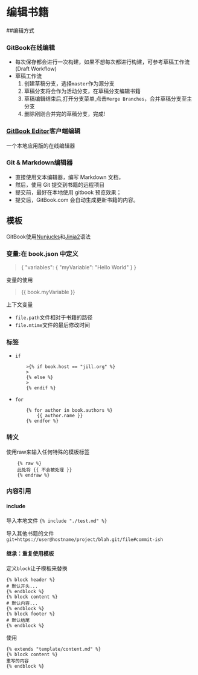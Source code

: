 # 编辑书籍


##编辑方式
### GitBook在线编辑

* 每次保存都会进行一次构建，如果不想每次都进行构建，可参考草稿工作流(Draft Workflow)
* 草稿工作流
	 1. 创建草稿分支，选择`master`作为源分支
	 2. 草稿分支将会作为活动分支，在草稿分支编辑书籍
	 3. 草稿编辑结束后,打开分支菜单,点击`Merge Branches`，合并草稿分支至主分支
	 4. 删除刚刚合并完的草稿分支，完成!

### [GitBook Editor](Editor)客户端编辑

一个本地应用版的在线编辑器

### Git & Markdown编辑器

* 直接使用文本编辑器，编写 Markdown 文档，
* 然后，使用 Git 提交到书籍的远程项目
* 提交前，最好在本地使用 gitbook 预览效果；
* 提交后，GitBook.com 会自动生成更新书籍的内容。


## 模板
GitBook使用[Nunjucks](https://mozilla.github.io/nunjucks/)和[Jinja2](http://jinja.pocoo.org/)语法

### 变量:在 book.json 中定义
>{
	"variables": {
		"myVariable": "Hello World"
	}
}

变量的使用
>{{ book.myVariable }}

上下文变量
* `file.path`文件相对于书籍的路径
* `file.mtime`文件的最后修改时间


### 标签

* `if`

	```
		>{% if book.host == "jill.org" %}
		>
		{% else %}
		>
		{% endif %}
	```

* `for`

	```
		{% for author in book.authors %}
			{{ author.name }}
		{% endfor %}
	```

### 转义
使用raw来输入任何特殊的模板标签

```
	{% raw %}
	此处将 {{ 不会被处理 }}
	{% endraw %}
```

### 内容引用
#### include
导入本地文件
`{% include "./test.md" %}`

导入其他书籍的文件
`git+https://user@hostname/project/blah.git/file#commit-ish`

#### 继承：重复使用模板

定义`block`让子模板来替换

``` 
{% block header %}
# 默认开头...
{% endblock %}
{% block content %}
# 默认内容...
{% endblock %}
{% block footer %}
# 默认结尾
{% endblock %}
```

使用

```
{% extends "template/content.md" %}
{% block content %}
重写的内容
{% endblock %}
```

[Editor]: https://www.gitbook.com/editor/
